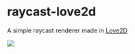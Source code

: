 # raycast-love2d
A simple raycast renderer made in [Love2D](https://love2d.org)

![](https://i.imgur.com/LY1zwak.gifv)